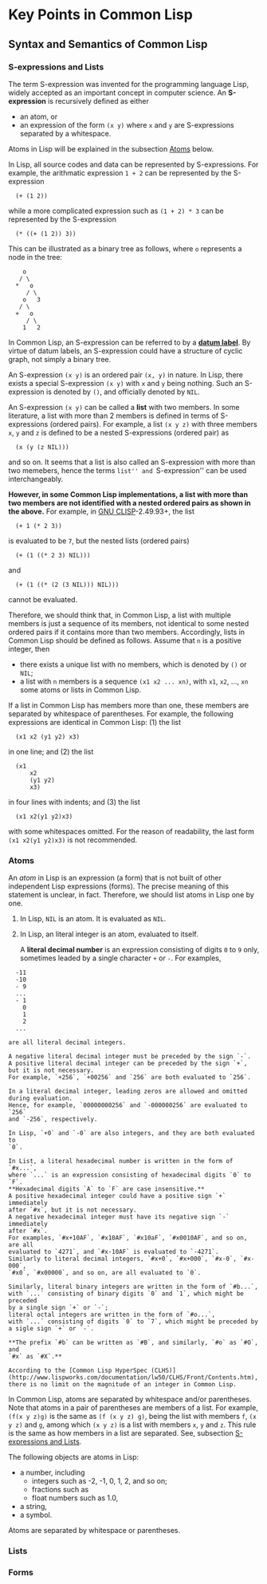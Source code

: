 # Key Points in Common Lisp

## Syntax and Semantics of Common Lisp

### S-expressions and Lists

The term S-expression was invented for the programming language Lisp,
widely accepted as an important concept in computer science.
An **S-expression** is recursively defined as either
* an atom, or
* an expression of the form `(x y)`  where `x` and `y` are S-expressions
  separated by a whitespace.

Atoms in Lisp will be explained in the subsection [Atoms](#Atoms) below.

In Lisp, all source codes and data can be represented by S-expressions.
For example, the arithmatic expression `1 + 2` can be represented by
the S-expression
```
  (+ (1 2))
```
while a more complicated expression such as `(1 + 2) * 3` can be represented by
the S-expression
```
  (* ((+ (1 2)) 3))
```
This can be illustrated as a binary tree as follows, where `o` represents
a node in the tree:
```
    o
   / \
  *   o
     / \
    o   3
   / \
  +   o
     / \
    1   2
```

In Common Lisp, an S-expression can be referred to by
a [**datum label**](datum-label.md).
By virtue of datum labels, an S-expression could have a structure of
cyclic graph, not simply a binary tree.

An S-expression `(x y)` is an ordered pair `(x, y)` in nature.
In Lisp, there exists a special S-expression `(x y)` with `x` and `y` being
nothing.  Such an S-expression is denoted by `()`, and officially denoted by
`NIL`.

An S-expression `(x y)` can be called a **list** with two members.
In some literature, a list with more than 2 members is defined in terms of
S-expressions (ordered pairs).  For example, a list `(x y z)` with three members
`x`, `y` and `z` is defined to be a nested S-expressions (ordered pair) as
```
  (x (y (z NIL)))
```
and so on.  It seems that a list is also called an S-expression with more than
two memebers, hence the terms ``list'' and ``S-expression'' can be used
interchangeably.

**However, in some Common Lisp implementations, a list with more than two
members are not identified with a nested ordered pairs as shown in the above.**
For example, in [GNU CLISP](http://clisp.org)-2.49.93+, the list
```
  (+ 1 (* 2 3))
```
is evaluated to be `7`, but the nested lists (ordered pairs)
```
  (+ (1 ((* 2 3) NIL)))
```
and
```
  (+ (1 ((* (2 (3 NIL))) NIL)))
```
cannot be evaluated.

Therefore, we should think that, in Common Lisp, a list with multiple members
is just a sequence of its members, not identical to some nested ordered pairs
if it contains more than two members.
Accordingly, lists in Common Lisp should be defined as follows.
Assume that `n` is a positive integer, then
* there exists a unique list with no members, which is denoted by `()` or `NIL`;
* a list with `n` members is a sequence `(x1 x2 ... xn)`, with `x1`, `x2`, ...,
  `xn` some atoms or lists in Common Lisp.

If a list in Common Lisp has members more than one, these members are separated
by whitespace of parentheses.  For example, the following expressions are
identical in Common Lisp: (1) the list
```
  (x1 x2 (y1 y2) x3)
```
in one line;  and (2) the list
```
  (x1
      x2
      (y1 y2)
      x3)
```
in four lines with indents;  and (3) the list
```
  (x1 x2(y1 y2)x3)
```
with some whitespaces omitted.
For the reason of readability, the last form `(x1 x2(y1 y2)x3)` is not
recommended.


### Atoms

An *atom* in Lisp is an expression (a form) that is not built of
other independent Lisp expressions (forms).
The precise meaning of this statement is unclear, in fact.
Therefore, we should list atoms in Lisp one by one.

1. In Lisp, `NIL` is an atom.  It is evaluated as `NIL`.

2.  In Lisp, an literal integer is an atom, evaluated to itself.

    A **literal decimal number** is an expression consisting of digits `0` to
    `9` only, sometimes leaded by a single character `+` or `-`.  For examples,

```
  -11
  -10
  - 9
  ...
  - 1
    0
    1
    2
  ...
```

    are all literal decimal integers.

    A negative literal decimal integer must be preceded by the sign `-`.
    A positive literal decimal integer can be preceded by the sign `+`,
    but it is not necessary.
    For example, `+256`, `+00256` and `256` are both evaluated to `256`.

    In a literal decimal integer, leading zeros are allowed and omitted
    during evaluation.
    Hence, for example, `00000000256` and `-000000256` are evaluated to `256`
    and `-256`, respectively.

    In Lisp, `+0` and `-0` are also integers, and they are both evaluated to
    `0`.

    In List, a literal hexadecimal number is written in the form of `#x...`,
    where `...` is an expression consisting of hexadecimal digits `0` to `F`.
    **Hexadecimal digits `A` to `F` are case insensitive.**
    A positive hexadecimal integer could have a positive sign `+` immediately
    after `#x`, but it is not necessary.
    A negative hexadecimal integer must have its negative sign `-` immediately
    after `#x`.
    For examples, `#x+10AF`, `#x10AF`, `#x10aF`, `#x0010AF`, and so on, are all
    evaluated to `4271`, and `#x-10AF` is evaluated to `-4271`.
    Similarly to literal decimal integers, `#x+0`, `#x+000`, `#x-0`, `#x-000`,
    `#x0`, `#x00000`, and so on, are all evaluated to `0`.

    Similarly, literal binary integers are written in the form of `#b...`,
    with `...` consisting of binary digits `0` and `1`, which might be preceded
    by a single sign `+` or `-`;
    literal octal integers are written in the form of `#o...`,
    with `...` consisting of digits `0` to `7`, which might be preceded by
    a sigle sign `+` or `-`.

    **The prefix `#b` can be written as `#B`, and similarly, `#o` as `#O`, and
    `#x` as `#X`.**

    According to the [Common Lisp HyperSpec (CLHS)](http://www.lispworks.com/documentation/lw50/CLHS/Front/Contents.htm),
    there is no limit on the magnitude of an integer in Common Lisp.

In Common Lisp, atoms are separated by whitespace and/or parentheses.
Note that atoms in a pair of parentheses are members of a list.  For example,
`(f(x y z)g)` is the same as `(f (x y z) g)`, being the list with members
`f`, `(x y z)` and `g`, among which `(x y z)` is a list with members `x`, `y`
and `z`.
This rule is the same as how members in a list are separated.
See, subsection [S-expressions and Lists](#S-expressions-and-Lists).



The following objects are atoms in Lisp:
* a number, including
    * integers such as -2, -1, 0, 1, 2, and so on;
    * fractions such as
    * float numbers such as 1.0, 
* a string,
* a symbol.

Atoms are separated by whitespace or parentheses.


### Lists


### Forms
